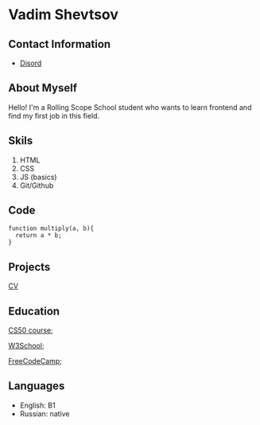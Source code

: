 # Vadim Shevtsov

## Contact Information
- [Disord](https://discordapp.com/users/1148609363913748490/)

## About Myself
Hello! I'm a Rolling Scope School student who wants to learn frontend and find my first job in this field.

## Skils
1. HTML
2. CSS
3. JS (basics)
4. Git/Github

## Code
```
function multiply(a, b){
  return a * b;
}
```

## Projects
[CV](@link)

## Education
[CS50 course](https://www.youtube.com/@cs50/playlists);

[W3School](https://www.w3schools.com/);

[FreeCodeCamp](https://www.freecodecamp.org/);

## Languages
- English: B1
- Russian: native
